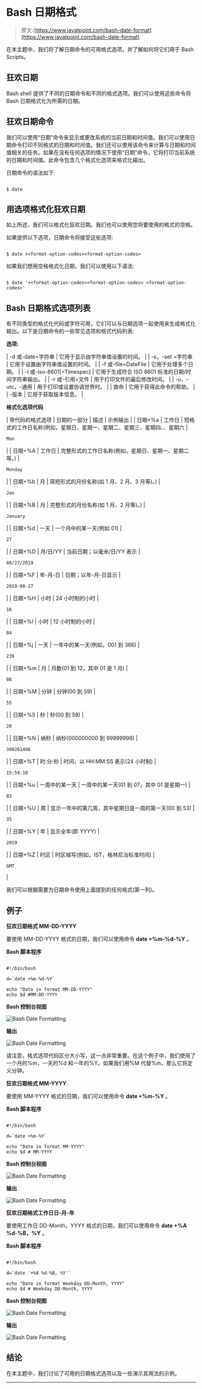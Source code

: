 # Bash 日期格式

> 原文:[https://www.javatpoint.com/bash-date-format](https://www.javatpoint.com/bash-date-format)

在本主题中，我们将了解日期命令的可用格式选项，并了解如何将它们用于 Bash Scripts。

## 狂欢日期

Bash shell 提供了不同的日期命令和不同的格式选项。我们可以使用这些命令将 Bash 日期格式化为所需的日期。

## 狂欢日期命令

我们可以使用“日期”命令来显示或更改系统的当前日期和时间值。我们可以使用日期命令打印不同格式的日期和时间值。我们还可以使用该命令来计算与日期和时间值相关的任务。如果在没有任何选项的情况下使用“日期”命令，它将打印当前系统的日期和时间值。此命令包含几个格式化选项来格式化输出。

日期命令的语法如下:

```

$ date

```

## 用选项格式化狂欢日期

如上所述，我们可以格式化狂欢日期。我们也可以使用您将要使用的格式的空格。

如果提供以下选项，日期命令将接受这些选项:

```

$ date +<format-option-codes><format-option-codes>

```

如果我们想用空格格式化日期，我们可以使用以下语法:

```

$ date '+<format-option-codes><format-option-codes> <format-option-codes>'

```

## Bash 日期格式选项列表

有不同类型的格式化代码或字符可用，它们可以与日期选项一起使用来生成格式化输出。以下是日期命令的一些常见选项和格式代码列表:

**选项:**

| -d 或-date=字符串 | 它用于显示由字符串值设置的时间。 |
| -s，-set =字符串 | 它用于设置由字符串值设置的时间。 |
| -f 或-file=DateFile | 它用于处理多个日期。 |
| -I 或-iso-8601[=Timespec] | 它用于生成符合 ISO 8601 标准的日期/时间字符串输出。 |
| -r 或-引用=文件 | 用于打印文件的最后修改时间。 |
| -u，-utc，-通用 | 用于打印或设置协调世界时。 |
| 救命 | 它用于获得此命令的帮助。 |
| -版本 | 它用于获取版本信息。 |

**格式化选项代码**

| 带代码的格式选项 | 日期的一部分 | 描述 | 示例输出 |
| 日期+%a | 工作日 | 短格式的工作日名称(例如，星期日、星期一、星期二、星期三、星期四、、星期六 | 

```
Mon
```

 |
| 日期+%A | 工作日 | 完整形式的工作日名称(例如，星期日、星期一、星期二等。) | 

```
Monday
```

 |
| 日期+%b | 月 | 简短形式的月份名称(如 1 月、2 月、3 月等)。) | 

```
Jan
```

 |
| 日期+%B | 月 | 完整形式的月份名称(如 1 月、2 月等)。) | 

```
January
```

 |
| 日期+%d | 一天 | 一个月中的某一天(例如 01) | 

```
27
```

 |
| 日期+%D | 月/日/YY | 当前日期；以毫米/日/YY 表示 | 

```
08/27/2019
```

 |
| 日期+%F | 年-月-日 | 日期；以年-月-日显示 | 

```
2019-08-27
```

 |
| 日期+%H | 小时 | 24 小时制的小时 | 

```
16
```

 |
| 日期+%I | 小时 | 12 小时制的小时 | 

```
04
```

 |
| 日期+%j | 一天 | 一年中的某一天(例如，001 到 366) | 

```
239
```

 |
| 日期+%m | 月 | 月数(01 到 12，其中 01 是 1 月) | 

```
08
```

 |
| 日期+%M | 分钟 | 分钟(00 到 59) | 

```
55
```

 |
| 日期+%S | 秒 | 秒(00 到 59) | 

```
28
```

 |
| 日期+%N | 纳秒 | 纳秒(000000000 到 99999999) | 

```
300261496
```

 |
| 日期+%T | 时:分:秒 | 时间，以 HH:MM:SS 表示(24 小时制) | 

```
15:59:10
```

 |
| 日期+%u | 一周中的某一天 | 一周中的某一天(01 到 07，其中 01 是星期一) | 

```
02
```

 |
| 日期+%U | 周 | 显示一年中的第几周，其中星期日是一周的第一天(00 到 53) | 

```
35
```

 |
| 日期+%Y | 年 | 显示全年(即 YYYY) | 

```
2019
```

 |
| 日期+%Z | 时区 | 时区缩写(例如，IST，格林尼治标准时间) | 

```
GMT
```

 |

我们可以根据需要为日期命令使用上面提到的任何格式(第一列)。

## 例子

**狂欢日期格式 MM-DD-YYYY**

要使用 MM-DD-YYYY 格式的日期，我们可以使用命令 **date +%m-%d-%Y** 。

**Bash 脚本程序**

```

#!/bin/bash

d=`date +%m-%d-%Y`

echo "Date in format MM-DD-YYYY"
echo $d #MM-DD-YYYY

```

**Bash 控制台视图**

![Bash Date Formatting](../Images/30546a03acbb3477a9e8855cc8f6d542.png)

**输出**

![Bash Date Formatting](../Images/0296f9044adb7bef61d3f75969c8f579.png)

请注意，格式选项代码区分大小写，这一点非常重要。在这个例子中，我们使用了一个月的%m，一天的%d 和一年的%Y。如果我们用%M 代替%m，那么它将定义分钟。

**狂欢日期格式 MM-YYYY**

要使用 MM-YYYY 格式的日期，我们可以使用命令 **date +%m-%Y** 。

**Bash 脚本程序**

```

#!/bin/bash

d=`date +%m-%Y`

echo "Date in format MM-YYYY"
echo $d # MM-YYYY

```

**Bash 控制台视图**

![Bash Date Formatting](../Images/b3c2b69d3d932a388d4d5409b8f83cf8.png)

**输出**

![Bash Date Formatting](../Images/a8709950952aedd9982a8ef8b2e3df16.png)

**狂欢日期格式工作日日-月-年**

要使用工作日 DD-Month，YYYY 格式的日期，我们可以使用命令 **date +%A %d-%B，%Y** 。

**Bash 脚本程序**

```

#!/bin/bash

d=`date '+%A %d-%B, %Y'`

echo "Date in format Weekday DD-Month, YYYY"
echo $d # Weekday DD-Month, YYYY

```

**Bash 控制台视图**

![Bash Date Formatting](../Images/2d18d8244a2acb761a099ef1412981c5.png)

**输出**

![Bash Date Formatting](../Images/dfbd109e275b0382104586016df5d056.png)

## 结论

在本主题中，我们讨论了可用的日期格式选项以及一些演示其用法的示例。

* * *